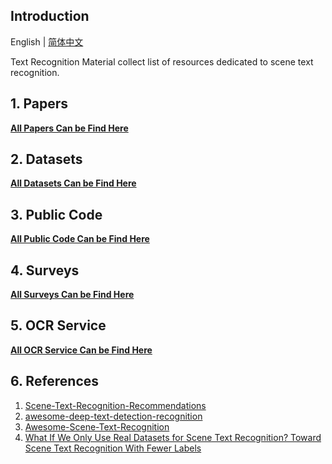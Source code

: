 ## Introduction

English | [简体中文](README_zh-CN.md)

Text Recognition Material collect list of resources dedicated to scene text recognition.

## 1. Papers
**[All Papers Can be Find Here](./papers.md)**
## 2. Datasets
**[ All Datasets Can be Find Here ](./datasets.md)**
## 3. Public Code
**[ All Public Code Can be Find Here ](./public_code.md)**
## 4. Surveys
**[ All Surveys Can be Find Here ](./survey.md)**
## 5. OCR Service
**[ All OCR Service Can be Find Here ](./ocr_service.md)**
## 6. References
1. [Scene-Text-Recognition-Recommendations](https://github.com/HCIILAB/Scene-Text-Recognition-Recommendations)
2. [awesome-deep-text-detection-recognition](https://github.com/hwalsuklee/awesome-deep-text-detection-recognition)
3. [Awesome-Scene-Text-Recognition](https://github.com/chongyangtao/Awesome-Scene-Text-Recognition)
4. [What If We Only Use Real Datasets for Scene Text Recognition? Toward Scene Text Recognition With Fewer Labels](https://openaccess.thecvf.com/content/CVPR2021/html/Baek_What_if_We_Only_Use_Real_Datasets_for_Scene_Text_CVPR_2021_paper.html)